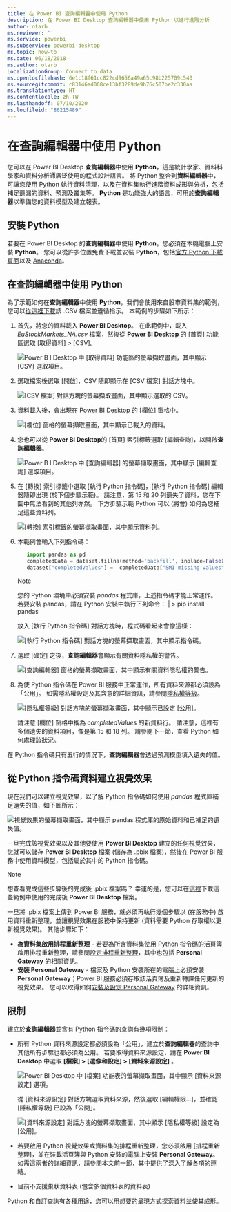 ```yaml
---
title: 在 Power BI 查詢編輯器中使用 Python
description: 在 Power BI Desktop 查詢編輯器中使用 Python 以進行進階分析
author: otarb
ms.reviewer: ''
ms.service: powerbi
ms.subservice: powerbi-desktop
ms.topic: how-to
ms.date: 06/18/2018
ms.author: otarb
LocalizationGroup: Connect to data
ms.openlocfilehash: 6e1c18f61cc822cd9656a49a65c98b225709c540
ms.sourcegitcommit: c83146ad008ce13bf3289de9b76c507be2c330aa
ms.translationtype: HT
ms.contentlocale: zh-TW
ms.lasthandoff: 07/10/2020
ms.locfileid: "86215489"
---
```

# <a name="use-python-in-query-editor"></a>在查詢編輯器中使用 Python
您可以在 Power BI Desktop **查詢編輯器**中使用 **Python**，這是統計學家、資料科學家和資料分析師廣泛使用的程式設計語言。 將 Python 整合到**資料編輯器**中，可讓您使用 Python 執行資料清理，以及在資料集執行進階資料成形與分析，包括補足遺漏的資料、預測及叢集等。 **Python** 是功能強大的語言，可用於**查詢編輯器**以準備您的資料模型及建立報表。

## <a name="installing-python"></a>安裝 Python
若要在 Power BI Desktop 的**查詢編輯器**中使用 **Python**，您必須在本機電腦上安裝 **Python**。 您可以從許多位置免費下載並安裝 **Python**，包括[官方 Python 下載頁面](https://www.python.org/)以及 [Anaconda](https://anaconda.org/anaconda/python/)。

## <a name="using-python-in-query-editor"></a>在查詢編輯器中使用 Python
為了示範如何在**查詢編輯器**中使用 **Python**，我們會使用來自股市資料集的範例，您可以[從這裡下載](https://download.microsoft.com/download/F/8/A/F8AA9DC9-8545-4AAE-9305-27AD1D01DC03/EuStockMarkets_NA.csv)該 .CSV 檔案並遵循指示。 本範例的步驟如下所示：

1. 首先，將您的資料載入 **Power BI Desktop**。 在此範例中，載入 *EuStockMarkets_NA.csv* 檔案，然後從 **Power BI Desktop** 的 [首頁] 功能區選取 [取得資料] > [CSV]。
   
   ![Power B I Desktop 中 [取得資料] 功能區的螢幕擷取畫面，其中顯示 [CSV] 選取項目。](media/desktop-python-in-query-editor/python-in-query-editor-1.png)
2. 選取檔案後選取 [開啟]，CSV 隨即顯示在 [CSV 檔案] 對話方塊中。
   
   ![[CSV 檔案] 對話方塊的螢幕擷取畫面，其中顯示選取的 CSV。](media/desktop-python-in-query-editor/python-in-query-editor-2.png)
3. 資料載入後，會出現在 Power BI Desktop 的 [欄位] 窗格中。
   
   ![[欄位] 窗格的螢幕擷取畫面，其中顯示已載入的資料。](media/desktop-python-in-query-editor/python-in-query-editor-3.png)
4. 您也可以從 **Power BI Desktop**的 [首頁] 索引標籤選取 [編輯查詢]，以開啟**查詢編輯器**。
   
   ![Power B I Desktop 中 [查詢編輯器] 的螢幕擷取畫面，其中顯示 [編輯查詢] 選取項目。](media/desktop-python-in-query-editor/python-in-query-editor-4.png)
5. 在 [轉換] 索引標籤中選取 [執行 Python 指令碼]，[執行 Python 指令碼] 編輯器隨即出現 (於下個步驟示範)。 請注意，第 15 和 20 列遺失了資料，您在下圖中無法看到的其他列亦然。 下方步驟示範 Python 可以 (將會) 如何為您補足這些資料列。
   
   ![[轉換] 索引標籤的螢幕擷取畫面，其中顯示資料列。](media/desktop-python-in-query-editor/python-in-query-editor-5.png)
6. 本範例會輸入下列指令碼：
   
    ```python
       import pandas as pd
       completedData = dataset.fillna(method='backfill', inplace=False)
       dataset["completedValues"] =  completedData["SMI missing values"]
   ```

   > [!NOTE]
   > 您的 Python 環境中必須安裝 *pandas* 程式庫，上述指令碼才能正常運作。 若要安裝 pandas，請在 Python 安裝中執行下列命令： |      > pip install pandas
   > 
   > 
   
   放入 [執行 Python 指令碼] 對話方塊時，程式碼看起來會像這樣：
   
   ![[執行 Python 指令碼] 對話方塊的螢幕擷取畫面，其中顯示指令碼。](media/desktop-python-in-query-editor/python-in-query-editor-5b.png)
7. 選取 [確定] 之後，**查詢編輯器**會顯示有關資料隱私權的警告。
   
   ![[查詢編輯器] 窗格的螢幕擷取畫面，其中顯示有關資料隱私權的警告。](media/desktop-python-in-query-editor/python-in-query-editor-6.png)
8. 為使 Python 指令碼在 Power BI 服務中正常運作，所有資料來源都必須設為「公用」。 如需隱私權設定及其含意的詳細資訊，請參閱[隱私權等級](../admin/desktop-privacy-levels.md)。
   
   ![[隱私權等級] 對話方塊的螢幕擷取畫面，其中顯示已設定 [公用]。](media/desktop-python-in-query-editor/python-in-query-editor-7.png)
   
   請注意 [欄位] 窗格中稱為 *completedValues* 的新資料行。 請注意，這裡有多個遺失的資料項目，像是第 15 和 18 列。 請參閱下一節，查看 Python 如何處理該狀況。
   

在 Python 指令碼只有五行的情況下，**查詢編輯器**會透過預測模型填入遺失的值。

## <a name="creating-visuals-from-python-script-data"></a>從 Python 指令碼資料建立視覺效果
現在我們可以建立視覺效果，以了解 Python 指令碼如何使用 *pandas* 程式庫補足遺失的值，如下圖所示：

![視覺效果的螢幕擷取畫面，其中顯示 pandas 程式庫的原始資料和已補足的遺失值。](media/desktop-python-in-query-editor/python-in-query-editor-8.png)

一旦完成該視覺效果以及其他要使用 **Power BI Desktop** 建立的任何視覺效果，您就可以儲存 **Power BI Desktop** 檔案 (儲存為 .pbix 檔案)，然後在 Power BI 服務中使用資料模型，包括屬於其中的 Python 指令碼。

> [!NOTE]
> 想查看完成這些步驟後的完成後 .pbix 檔案嗎？ 幸運的是，您可以在[這裡](https://download.microsoft.com/download/A/B/C/ABCF5589-B88F-49D4-ADEB-4A623589FC09/Complete%20Values%20with%20Python%20in%20PQ.pbix)下載這些範例中使用的完成後 **Power BI Desktop** 檔案。

一旦將 .pbix 檔案上傳到 Power BI 服務，就必須再執行幾個步驟以 (在服務中) 啟用資料重新整理，並讓視覺效果在服務中保持更新 (資料需要 Python 存取權以更新視覺效果)。 其他步驟如下：

* **為資料集啟用排程重新整理** - 若要為所含資料集使用 Python 指令碼的活頁簿啟用排程重新整理，請參閱[設定排程重新整理](refresh-scheduled-refresh.md)，其中也包括 **Personal Gateway** 的相關資訊。
* **安裝 Personal Gateway** - 檔案及 Python 安裝所在的電腦上必須安裝 **Personal Gateway**；Power BI 服務必須存取該活頁簿及重新轉譯任何更新的視覺效果。 您可以取得如何[安裝及設定 Personal Gateway](service-gateway-personal-mode.md) 的詳細資訊。

## <a name="limitations"></a>限制
建立於**查詢編輯器**並含有 Python 指令碼的查詢有幾項限制：

* 所有 Python 資料來源設定都必須設為「公用」，建立於**查詢編輯器**的查詢中其他所有步驟也都必須為公用。 若要取得資料來源設定，請在 **Power BI Desktop** 中選取 **[檔案] > [選像和設定] > [資料來源設定]** 。
  
  ![Power BI Desktop 中 [檔案] 功能表的螢幕擷取畫面，其中顯示 [資料來源設定] 選項。](media/desktop-python-in-query-editor/python-in-query-editor-9.png)
  
  從 [資料來源設定] 對話方塊選取資料來源，然後選取 [編輯權限...]，並確認 [隱私權等級] 已設為「公開」。
  
  ![[資料來源設定] 對話方塊的螢幕擷取畫面，其中顯示 [隱私權等級] 設定為 [公用]。](media/desktop-python-in-query-editor/python-in-query-editor-10.png)    
* 若要啟用 Python 視覺效果或資料集的排程重新整理，您必須啟用 [排程重新整理]，並在裝載活頁簿與 Python 安裝的電腦上安裝 **Personal Gateway**。 如需這兩者的詳細資訊，請參閱本文前一節，其中提供了深入了解各項的連結。
* 目前不支援巢狀資料表 (包含多個資料表的資料表) 

Python 和自訂查詢有各種用途，您可以用想要的呈現方式探索資料並使其成形。

